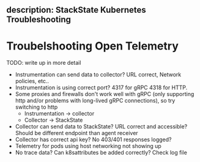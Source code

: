 description: StackState Kubernetes Troubleshooting
---

# Troubelshooting Open Telemetry

TODO: write up in more detail
 - Instrumentation can send data to collector? URL correct, Network policies, etc..
 - Instrumentation is using correct port? 4317 for gRPC 4318 for HTTP. 
 - Some proxies and firewalls don't work well with gRPC (only supporting http and/or problems with long-lived gRPC connections), so try switching to http
   - Instrumentation -> collector
   - Collector -> StackState
 - Collector can send data to StackState? URL correct and accessible? Should be different endpoint than agent receiver
 - Collector has correct api key? No 403/401 responses logged?
 - Telemetry for pods using host networking not showing up
 - No trace data? Can k8sattributes be added correctly? Check log file